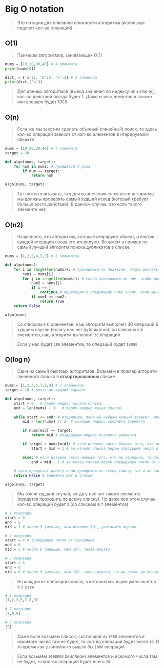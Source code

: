 # Big O notation

> Это нотация для описания сложности алгоритма (используя подсчет кол-ва операций)

## O(1)
> Примеры алгоритмов, занимающих О(1)
```py
nums = [10,20,30,40] # 4 элемента
print(nums[0])
```
```py
dict_ = {'a':1, 'b':2, 'c':3} # 3 элемента
print(dict_['a'])
```

> Для данных алгоритмов (вывод значения по индексу или ключу), кол-во действий всегда будет 1. 
> Даже если элементов в списке или словаре будет 1000

## O(n)
> Если же мы захотим сделать обычный (линейный) поиск, то здесь кол-во операций зависит от кол-во элементов в итерируемом обьекте

```py
nums = [10,20,30,40] # 4 элемента
target = 50

def algo(nums, target):
    for num in nums: # пройдется 4 раза
        if num == target:
            return num

algo(nums, target)
```

> Тут нужно учитывать, что для вычисления сложности алгоритма мы должны проверять самый худший исход (который требует больше всего действий). В данном случае, это если такого элемента нет.

## O(n2)
> Чаще всего, это алгоритмы, которые итерируют обьект, и внутри каждой итерации снова его итерируют. Возьмем в пример не самый лучший алгоритм поиска дубликатов в списке

```py
nums = [1,2,3,4,5,5] # 6 элементов

def algo(nums):
    for i in range(len(nums)): # проходимся по индексам, чтобы достать первое число (num1)
        num1 = nums[i]
        for j in range(len(nums)): # снова проходимся по ним, чтобы достать второе число (num2)
            num2 = nums[j]
            if i == j:
                continue # переходим к следующему num2 числу, если мы взяли одно и то же число для num1 и num2
            if num1 == num2:
                return True
    return False

algo(nums)
```
> Cо списком в 6 элементов, наш алгоритм выполнит 30 операций
> В худшем случае (если у нас нет дубликатов), со списком в `6` элементов, наш алгоритм выполнит `36` операций

> Если у нас будет `100` элементов, то операций будет `10000`


## O(log n)
> Один из самый быстрых алгоритмов. Возьмем в пример алгоритм линейного поиска в **отсортированном** списке

```py
nums = [1,2,3,5,7,8,9] # 7 элементов
target = 10 # опять же худший вариант

def algo(nums, target):
    start = 0   # берем индекс начала списка
    end = len(nums) - 1   # берем индекс конца списка
    
    while start <= end: # итерируем, пока не найдем нужный элемент, или начало не будет равно или больше конца
        mid = len(nums) // 2  # находим индекс среднего элемента

        if nums[mid] == target:
            return mid # возвращаем индекс искомого элемента

        if target > nums[mid]: # если искомое число больше того, что по середине, то значит оно должно быть правее середины
            start = mid + 1 # за начало списка берем следуещее число от середины

        else: # если искомое число меньше того, что по середине, то значит оно левее от середины
            end = mid - 1 # за конец списка берем предыдущее число от середины
    
    # цикл прекратит работу если пройдемся по всему списку так и не найдя числа
    return False # элемента нет в списке

algo(nums, target)
```

> Мы взяли худший случай, когда у нас нет такого элемента (придется проходить по всему списку). Но даже при этом случае кол-во операций будет `3` (со списком в `7` элементов)
```py
# 1 операция
start = 0
end = 6
mid = 3 # число 5 (меньше, чем искомое 10), двигаемся вправо

# 2 операция
start = 4 # (следующее число от середины)
end = 6
mid = 5 # число 8 (меньше, чем 10), снова вправо

# 3 операция
start = 6
end = 6
mid = 6 # число 9 (мельше, чем 10), снова вправо, но мы дошли до конца
```

> На каждой из операций список, в котором мы ищем умельнается в `2 раза`
```py
# 1 операция
[1,2,3,5,7,8,9]

# 2 операция
[7,8,9]

# 3 операция
[9]
```

> Даже если возьмем список, состоящий из `1000` элементов и искомого числа там не будет, то кол-во операций будет всего `10`. В то время как у линейного вышло бы `1000` операций

> Если возьмем `1000000` (миллион) элементов и искомого числа там не будет, то кол-во операций будет всего `20`
